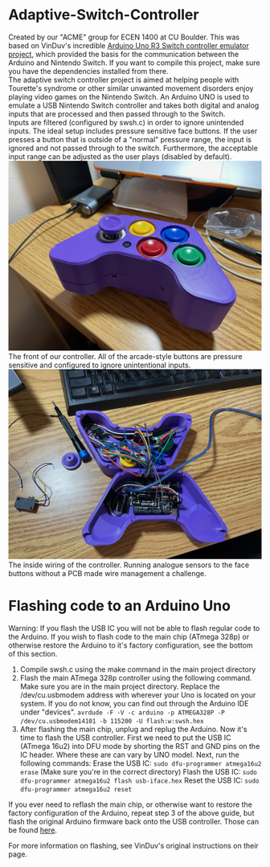 # Adaptive-Switch-Controller
Created by our "ACME" group for ECEN 1400 at CU Boulder.
This was based on VinDuv's incredible [Arduino Uno R3 Switch controller emulator project](https://github.com/VinDuv/switch-arduino-controller), which provided the basis for the communication between the Arduino and Nintendo Switch. If you want to compile this project, make sure you have the dependencies installed from there.
<br>
The adaptive switch controller project is aimed at helping people with Tourette's syndrome or other similar unwanted movement disorders enjoy playing video games on the Nintendo Switch. An Arduino UNO is used to emulate a USB Nintendo Switch controller and takes both digital and analog inputs that are processed and then passed through to the Switch. 
<br>
Inputs are filtered (configured by swsh.c) in order to ignore unintended inputs. The ideal setup includes pressure sensitive face buttons. If the user presses a button that is outside of a "normal" pressure range, the input is ignored and not passed through to the switch. Furthermore, the acceptable input range can be adjusted as the user plays (disabled by default).
<br>
![](https://github.com/Matthew92007/Adaptive-Switch-Controller/blob/main/doc/ACME_controller.jpeg)
The front of our controller. All of the arcade-style buttons are pressure sensitive and configured to ignore unintentional inputs.
![](https://github.com/Matthew92007/Adaptive-Switch-Controller/blob/main/doc/ACME_controller_wiring.jpeg)
The inside wiring of the controller. Running analogue sensors to the face buttons without a PCB made wire management a challenge.
<br>
# Flashing code to an Arduino Uno
Warning: If you flash the USB IC you will not be able to flash regular code to the Arduino. If you wish to flash code to the main chip (ATmega 328p) or otherwise restore the Arduino to it's factory configuration, see the bottom of this section.

1. Compile swsh.c using the make command in the main project directory
2. Flash the main ATmega 328p controller using the following command. Make sure you are in the main project directory. Replace the /dev/cu.usbmodem address with wherever your Uno is located on your system. If you do not know, you can find out through the Arduino IDE under "devices".
<code>avrdude -F -V -c arduino -p ATMEGA328P -P /dev/cu.usbmodem14101 -b 115200 -U flash:w:swsh.hex</code>
3. After flashing the main chip, unplug and replug the Arduino. Now it's time to flash the USB controller. First we need to put the USB IC (ATmega 16u2) into DFU mode by shorting the RST and GND pins on the IC header. Where these are  can vary by UNO model. Next, run the following commands:
Erase the USB IC: <code>sudo dfu-programmer atmega16u2 erase</code>
(Make sure you're in the correct directory) Flash the USB IC: <code>sudo dfu-programmer atmega16u2 flash usb-iface.hex</code>
Reset the USB IC: <code>sudo dfu-programmer atmega16u2 reset</code>

If you ever need to reflash the main chip, or otherwise want to restore the factory configuration of the Arduino, repeat step 3 of the above guide, but flash the original Arduino firmware back onto the USB controller. Those can be found [here](https://github.com/arduino/ArduinoCore-avr/tree/master/firmwares/atmegaxxu2).

For more information on flashing, see VinDuv's original instructions on their page.
